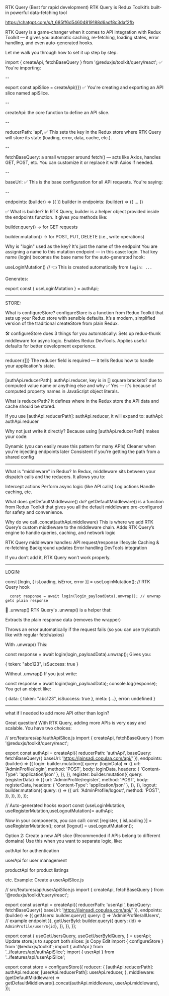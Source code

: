  RTK Query (Best for rapid development)
RTK Query is Redux Toolkit’s built-in powerful data-fetching tool

https://chatgpt.com/s/t_685ff6d54604819188d6adf8c3daf2fb

 RTK Query is a game-changer when it comes to API integration with Redux Toolkit — it gives you automatic caching, re-fetching, loading states, error handling, and even auto-generated hooks.

Let me walk you through how to set it up step by step.

import { createApi, fetchBaseQuery } from '@reduxjs/toolkit/query/react';
✅ You're importing:
 
--

export const apiSlice = createApi({})
✅ You're creating and exporting an API slice named apiSlice.

--

createApi: the core function to define an API slice.

--

reducerPath: 'api',
✅ This sets the key in the Redux store where RTK Query will store its state (loading, error, data, cache, etc.).

--

fetchBaseQuery: a small wrapper around fetch() — acts like Axios, handles GET, POST, etc. You can customize it or replace it with Axios if needed.

--

baseUrl:
✅ This is the base configuration for all API requests. You're saying:

--

endpoints: (builder) => ({ })
builder in endpoints: (builder) => ({ ... })

✅ What is builder?
In RTK Query, builder is a helper object provided inside the endpoints function. It gives you methods like:

builder.query() → for GET requests

builder.mutation() → for POST, PUT, DELETE (i.e., write operations)

Why is "login" used as the key?
It's just the name of the endpoint
You are assigning a name to this mutation endpoint — in this case: login.
That key name (login) becomes the base name for the auto-generated hook:

useLoginMutation() // 👈 This is created automatically from `login: ...`

Generates:

export const { useLoginMutation } = authApi;

--------------------------------------------------------------------------------

STORE:

What is configureStore?
configureStore is a function from Redux Toolkit that sets up your Redux store with sensible defaults. It’s a modern, simplified version of the traditional createStore from plain Redux.

🛠️ configureStore does 3 things for you automatically:
Sets up redux-thunk middleware for async logic.
Enables Redux DevTools.
Applies useful defaults for better development experience.

--------

reducer:{[]}
The reducer field is required — it tells Redux how to handle your application's state.

--------

[authApi.reducerPath]: authApi.reducer, key is in [] square brackets? due to computed value name or anything else and why
✅ Yes — it's because of computed property names in JavaScript object literals.

What is reducerPath?
It defines where in the Redux store the API data and cache should be stored.

If you use [authApi.reducerPath]: authApi.reducer, it will expand to:
authApi: authApi.reducer

Why not just write it directly?
Because using [authApi.reducerPath] makes your code:

  Dynamic (you can easily reuse this pattern for many APIs)
  Cleaner when you're injecting endpoints later
  Consistent if you're getting the path from a shared config


--------------------------------------------------------------------------------

What is "middleware" in Redux?
In Redux, middleware sits between your dispatch calls and the reducers. It allows you to:

Intercept actions
Perform async logic (like API calls)
Log actions
Handle caching, etc.

What does getDefaultMiddleware() do?
getDefaultMiddleware() is a function from Redux Toolkit that gives you all the default middleware pre-configured for safety and convenience.



Why do we call .concat(authApi.middleware)
This is where we add RTK Query’s custom middleware to the middleware chain. Adds RTK Query’s engine to handle queries, caching, and network logic

RTK Query middleware handles:
API request/response lifecycle
Caching & re-fetching
Background updates
Error handling
DevTools integration

If you don’t add it, RTK Query won’t work properly.

--------------------------------------------------------------------------------


LOGIN: 

const [login, { isLoading, isError, error }] = useLoginMutation(); // RTK Query hook

      const response = await login(login_payloadData).unwrap(); // unwrap gets plain response

🔹 .unwrap()
RTK Query's .unwrap() is a helper that:

Extracts the plain response data (removes the wrapper)

Throws an error automatically if the request fails
(so you can use try/catch like with regular fetch/axios)

With .unwrap()
This:


const response = await login(login_payloadData).unwrap();
Gives you:


{ token: "abc123", isSuccess: true }


Without .unwrap()
If you just write:

const response = await login(login_payloadData);
console.log(response);
You get an object like:

{
  data: { token: "abc123", isSuccess: true },
  meta: {...},
  error: undefined
}

--------------------------------------------------------------------------------

what if I needed to add more API other than login?

Great question! With RTK Query, adding more APIs is very easy and scalable. You have two choices:

// src/features/api/authApiSlice.js
import { createApi, fetchBaseQuery } from '@reduxjs/toolkit/query/react';

export const authApi = createApi({
  reducerPath: 'authApi',
  baseQuery: fetchBaseQuery({ baseUrl: 'https://jainsadi.copulaa.com/api/' }),
  endpoints: (builder) => ({
    login: builder.mutation({
      query: (loginData) => ({
        url: 'AdminProfile/login',
        method: 'POST',
        body: loginData,
        headers: { 'Content-Type': 'application/json' },
      }),
    }),
    register: builder.mutation({
      query: (registerData) => ({
        url: 'AdminProfile/register',
        method: 'POST',
        body: registerData,
        headers: { 'Content-Type': 'application/json' },
      }),
    }),
    logout: builder.mutation({
      query: () => ({
        url: 'AdminProfile/logout',
        method: 'POST',
      }),
    }),
  }),
});

// Auto-generated hooks
export const {useLoginMutation, useRegisterMutation,useLogoutMutation}= authApi;

Now in your components, you can call:
const [register, { isLoading }] = useRegisterMutation();
const [logout] = useLogoutMutation();



 Option 2: Create a new API slice (Recommended if APIs belong to different domains)
Use this when you want to separate logic, like:

authApi for authentication

userApi for user management

productApi for product listings

etc.
Example: Create a userApiSlice.js

// src/features/api/userApiSlice.js
import { createApi, fetchBaseQuery } from '@reduxjs/toolkit/query/react';

export const userApi = createApi({
  reducerPath: 'userApi',
  baseQuery: fetchBaseQuery({ baseUrl: 'https://jainsadi.copulaa.com/api/' }),
  endpoints: (builder) => ({
    getUsers: builder.query({
      query: () => 'AdminProfile/allUsers', // example endpoint
    }),
    getUserById: builder.query({
      query: (id) => `AdminProfile/user/${id}`,
    }),
  }),
});

export const {
  useGetUsersQuery,
  useGetUserByIdQuery,
} = userApi;
Update store.js to support both slices:
js
Copy
Edit
import { configureStore } from '@reduxjs/toolkit';
import { authApi } from '../features/api/authApiSlice';
import { userApi } from '../features/api/userApiSlice';

export const store = configureStore({
  reducer: {
    [authApi.reducerPath]: authApi.reducer,
    [userApi.reducerPath]: userApi.reducer,
  },
  middleware: (getDefaultMiddleware) =>
    getDefaultMiddleware().concat(authApi.middleware, userApi.middleware),
});
